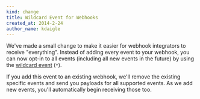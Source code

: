 ```yaml
---
kind: change
title: Wildcard Event for Webhooks
created_at: 2014-2-24
author_name: kdaigle
---
```


We've made a small change to make it easier for webhook integrators to receive "everything".
Instead of adding every event to your webhook, you can now opt-in to all events (including
all new events in the future) by using the [wildcard event](/webhooks#wildcard-event) (`*`).

If you add this event to an existing webhook, we'll remove the existing specific events and
send you payloads for all supported events. As we add new events, you'll automatically
begin receiving those too.
